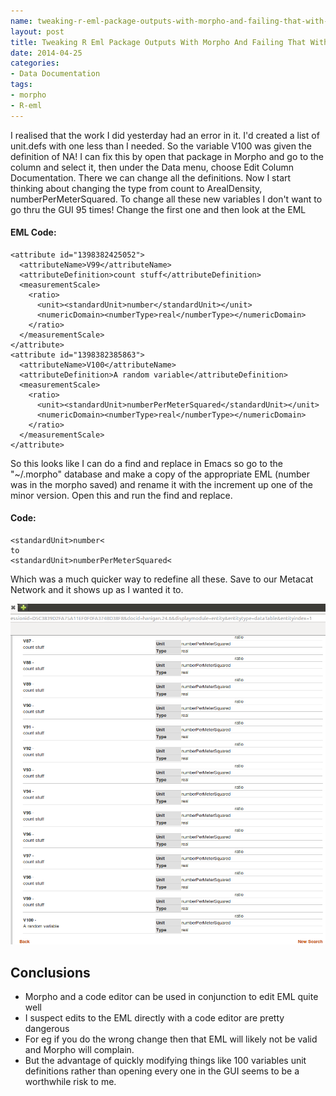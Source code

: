```yaml
---
name: tweaking-r-eml-package-outputs-with-morpho-and-failing-that-with-emacs
layout: post
title: Tweaking R Eml Package Outputs With Morpho And Failing That With Emacs
date: 2014-04-25
categories:
- Data Documentation
tags: 
- morpho
- R-eml
---
```


I realised that the work I did yesterday had an error in it.  I'd
created a list of unit.defs with one less than I needed.  So the
variable V100 was given the definition of NA!  I can fix this by open
that package in Morpho and go to the column and select it, then under
the Data menu, choose Edit Column Documentation.  There we can change
all the definitions.  Now I start thinking about changing the type
from count to ArealDensity, numberPerMeterSquared.  To change all
these new variables I don't want to go thru the GUI 95 times!  Change
the first one and then look at the EML

#### EML Code:
    <attribute id="1398382425052">
      <attributeName>V99</attributeName>
      <attributeDefinition>count stuff</attributeDefinition>
      <measurementScale>
        <ratio>
          <unit><standardUnit>number</standardUnit></unit>
          <numericDomain><numberType>real</numberType></numericDomain>
        </ratio>
      </measurementScale>
    </attribute>
    <attribute id="1398382385863">
      <attributeName>V100</attributeName>
      <attributeDefinition>A random variable</attributeDefinition>
      <measurementScale>
        <ratio>
          <unit><standardUnit>numberPerMeterSquared</standardUnit></unit>
          <numericDomain><numberType>real</numberType></numericDomain>
        </ratio>
      </measurementScale>
    </attribute>

<p></p>

So this looks like I can do a find and replace in Emacs so go to the
"~/.morpho" database and make a copy of the appropriate EML (number was in the morpho saved) and rename it with the increment up one of the minor version. Open this and run the find and replace.

#### Code:
    <standardUnit>number<
    to
    <standardUnit>numberPerMeterSquared<

<p></p>

Which was a much quicker way to redefine all these.  Save to our Metacat Network and it shows up as I wanted it to.

![morpho-wide3.png](/images/morpho-wide3.png)

## Conclusions
- Morpho and a code editor can be used in conjunction to edit EML quite well
- I suspect edits to the EML directly with a code editor are pretty dangerous
- For eg if you do the wrong change then that EML will likely not be valid and Morpho will complain.
- But the advantage of quickly modifying things like 100 variables unit definitions rather than opening every one in the GUI seems to be a worthwhile risk to me.
